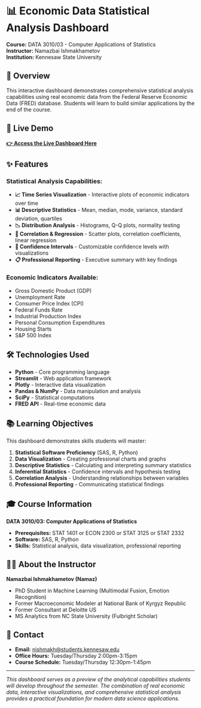 # 📊 Economic Data Statistical Analysis Dashboard

**Course:** DATA 3010/03 - Computer Applications of Statistics  
**Instructor:** Namazbai Ishmakhametov  
**Institution:** Kennesaw State University

## 🎯 Overview

This interactive dashboard demonstrates comprehensive statistical analysis capabilities using real economic data from the Federal Reserve Economic Data (FRED) database. Students will learn to build similar applications by the end of the course.

## 🚀 Live Demo

**[👉 Access the Live Dashboard Here](https://your-app-name.streamlit.app)**

## ✨ Features

### Statistical Analysis Capabilities:
- **📈 Time Series Visualization** - Interactive plots of economic indicators over time
- **📊 Descriptive Statistics** - Mean, median, mode, variance, standard deviation, quartiles
- **📉 Distribution Analysis** - Histograms, Q-Q plots, normality testing
- **🔗 Correlation & Regression** - Scatter plots, correlation coefficients, linear regression
- **📏 Confidence Intervals** - Customizable confidence levels with visualizations
- **📋 Professional Reporting** - Executive summary with key findings

### Economic Indicators Available:
- Gross Domestic Product (GDP)
- Unemployment Rate
- Consumer Price Index (CPI)
- Federal Funds Rate
- Industrial Production Index
- Personal Consumption Expenditures
- Housing Starts
- S&P 500 Index

## 🛠️ Technologies Used

- **Python** - Core programming language
- **Streamlit** - Web application framework
- **Plotly** - Interactive data visualization
- **Pandas & NumPy** - Data manipulation and analysis
- **SciPy** - Statistical computations
- **FRED API** - Real-time economic data

## 📚 Learning Objectives

This dashboard demonstrates skills students will master:

1. **Statistical Software Proficiency** (SAS, R, Python)
2. **Data Visualization** - Creating professional charts and graphs
3. **Descriptive Statistics** - Calculating and interpreting summary statistics
4. **Inferential Statistics** - Confidence intervals and hypothesis testing
5. **Correlation Analysis** - Understanding relationships between variables
6. **Professional Reporting** - Communicating statistical findings

## 🎓 Course Information

**DATA 3010/03: Computer Applications of Statistics**
- **Prerequisites:** STAT 1401 or ECON 2300 or STAT 3125 or STAT 2332
- **Software:** SAS, R, Python
- **Skills:** Statistical analysis, data visualization, professional reporting

## 👨‍🏫 About the Instructor

**Namazbai Ishmakhametov (Namaz)**
- PhD Student in Machine Learning (Multimodal Fusion, Emotion Recognition)
- Former Macroeconomic Modeler at National Bank of Kyrgyz Republic
- Former Consultant at Deloitte US
- MS Analytics from NC State University (Fulbright Scholar)

## 📧 Contact

- **Email:** nishmakh@students.kennesaw.edu
- **Office Hours:** Tuesday/Thursday 2:00pm-3:15pm
- **Course Schedule:** Tuesday/Thursday 12:30pm-1:45pm

---

*This dashboard serves as a preview of the analytical capabilities students will develop throughout the semester. The combination of real economic data, interactive visualizations, and comprehensive statistical analysis provides a practical foundation for modern data science applications.*
